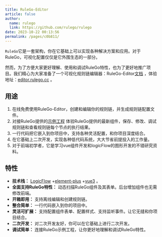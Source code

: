 ```yaml
---
title: RuleGo-Editor
article: false
author: 
  name: rulego
  link: https://github.com/rulego/rulego
date: 2023-10-22 00:13:56
permalink: /pages/c0b811/
---
```


`RuleGo`它是一套架构，你在它基础上可以实现各种解决方案和应用。对于RuleGo，可视化配置仅仅是它外围生态的一部分。

然而，为了方便大家更好理解、使用和调试RuleGo特性，也为了更好地推广项目。我们精心为大家准备了一个可视化规则链编辑器：RuleGo-Editor[文档](https://app.rulego.cc/) ，体验地址：[editor.rulego.cc](https://editor.rulego.cc/) 。

## 用途

1. 在线免费使用RuleGo-Editor，创建和编辑你的规则链，并生成规则链配置文件。
2. 对接RuleGo提供的[示例工程](https://github.com/rulego/rulego/tree/main/examples/server) 体验RuleGo提供的最新组件，保存、修改、调试规则链和查看规则链每个节点的执行结果。
3. 一行代码把它嵌入到你项目中，支持各种灵活配置，和你项目深度结合。
4. 在它基础上二次开发，实现各种低代码系统，大大节省前提投入的工作量。
5. 对于前端初学者，它是学习vue组件开发和logicFlow的图形开发的不错研究资料。

## 特性

- **技术栈：** [LogicFlow](https://github.com/didi/LogicFlow) +[element-plus](https://github.com/element-plus/element-plus) +[vue3](https://github.com/vuejs/core) 。
- **全面支持RuleGo特性：** 动态扫描RuleGo组件及其表单。后台增加组件也无需修改前端。
- **开箱即用：** 支持离线编辑和创建规则链。
- **整合简单：** 一行代码嵌入到你的项目中。
- **灵活可扩展：** 支持配置组件表单、配置样式、支持监听事件。让它无缝和你项目结合。
- **二次开发：** 对二次开发友好，你可以在它基础上进行二次开发。
- **调试简单：** 连接RuleGo示例工程，让你更好地理解和调试RuleGo特性。
